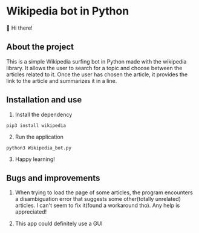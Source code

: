 # Wikipedia bot in Python #

👋 Hi there!

## About the project ##

This is a simple Wikipedia surfing bot in Python made with the wikipedia library. It allows the user to search for a topic and choose between the articles related to it. Once the user has chosen the article, it provides the link to the article and summarizes it in a line.

## Installation and use ##

1) Install the dependency

```pip3 install wikipedia```

2) Run the application

```python3 Wikipedia_bot.py```

3) Happy learning!

## Bugs and improvements ###

1) When trying to load the page of some articles, the program encounters a disambiguation error that suggests some other(totally unrelated) articles. I can't seem to fix it(found a workaround tho). Any help is appreciated!

2) This app could definitely use a GUI
